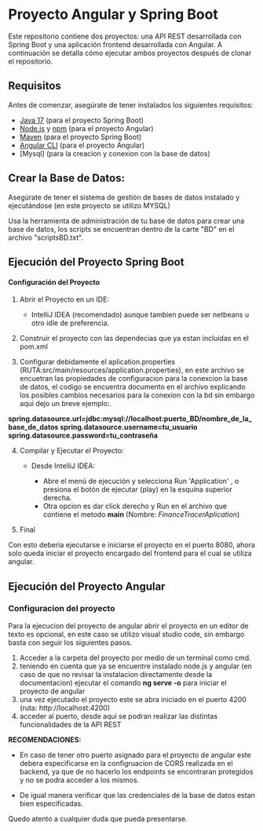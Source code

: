# Proyecto Angular y Spring Boot

Este repositorio contiene dos proyectos: una API REST desarrollada con Spring Boot y una aplicación frontend desarrollada con Angular. A continuación se detalla cómo ejecutar ambos proyectos después de clonar el repositorio.

## Requisitos

Antes de comenzar, asegúrate de tener instalados los siguientes requisitos:

- [Java 17](https://www.oracle.com/java/technologies/javase-jdk17-downloads.html) (para el proyecto Spring Boot)
- [Node.js](https://nodejs.org/) y [npm](https://www.npmjs.com/) (para el proyecto Angular)
- [Maven](https://maven.apache.org/) (para el proyecto Spring Boot)
- [Angular CLI](https://angular.io/cli) (para el proyecto Angular)
- [Mysql] (para la creacion y conexion con la base de datos)


## Crear la Base de Datos:

Asegúrate de tener el sistema de gestión de bases de datos instalado y ejecutándose (en este proyecto se utilizo MYSQL)

Usa la herramienta de administración de tu base de datos  para crear una base de datos, los scripts se encuentran dentro de la carte "BD" en el archivo "scriptsBD.txt".

## Ejecución del Proyecto Spring Boot

#### Configuración del Proyecto

1. Abrir el Proyecto en un IDE:
    - IntelliJ IDEA (recomendado) aunque tambien puede ser netbeans u otro idle de preferencia.

2.  Construir el proyecto con las dependecias que ya estan incluidas en el pom.xml

3.  Configurar debidamente el aplication.properties (RUTA:src/main/resources/application.properties), en este archivo se encuetran las propiedades de configuracion para la conexcion la base de datos, el codigo se encuentra documento en el archivo explicando los posibles cambios necesarios para la conexion con la bd sin embargo aqui dejo un breve ejemplo:.

__spring.datasource.url=jdbc:mysql://localhost:puerto_BD/nombre_de_la_base_de_datos
spring.datasource.username=tu_usuario
spring.datasource.password=tu_contraseña__

4. Compilar y Ejecutar el Proyecto:

    - Desde IntelliJ IDEA:

        + Abre el menú de ejecución y selecciona Run 'Application' , o presiona el botón de ejecutar (play) en la esquina superior derecha.
        + Otra opcion es dar click derecho y Run en el archivo que contiene el metodo **main** (Nombre: _FinanceTracerAplication_)

5. Final

Con esto deberia ejecutarse e iniciarse el proyecto en el puerto 8080, ahora solo queda iniciar el proyecto encargado del frontend para el cual se utiliza angular.

## Ejecución del Proyecto Angular

### Configuracion del proyecto

Para la ejecucion del proyecto de angular abrir el proyecto en un editor de texto es opcional, en este caso se utilizo visual studio code, sin embargo basta con seguir los siguientes pasos.

1. Acceder a la carpeta del proyecto por medio de un terminal como cmd.
2. teniendo en cuenta que ya se encuentre instalado node.js y angular (en caso de que no revisar la instalacion directamente desde la documentacion) ejecutar el comando **ng serve -o** para iniciar el proyecto de angular
3. una vez ejecutado el proyecto este se abra iniciado en el puerto 4200 (ruta: http://localhost:4200)
4. acceder al puerto, desde aqui se podran realizar las distintas funcionalidades de la API REST

**RECOMENDACIONES:**

* En caso de tener otro puerto asignado para el proyecto de angular este debera especificarse en la configruacion de CORS realizada en el backend, ya que de no hacerlo los endpoints se encontraran protegidos y no se podra acceder a los mismos.

* De igual manera verificar que las credenciales de la base de datos estan bien especificadas.


Quedo atento a cualquier duda que pueda presentarse.

